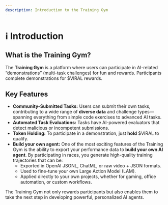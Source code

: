 ```yaml
---
description: Introduction to the Training Gym
---
```


# ℹ️ Introduction

## **What is the Training Gym?**

The **Training Gym** is a platform where users can participate in AI-related “demonstrations” (multi-task challenges) for fun and rewards. Participants complete demonstrations for $VIRAL rewards.

## **Key Features**

* **Community-Submitted Tasks:** Users can submit their own tasks, contributing to a wide range of **diverse data** and challenge types—spanning everything from simple code exercises to advanced AI tasks.
* **Automated Task Evaluations:** Tasks have AI-powered evaluators that detect malicious or incompetent submissions.
* **Token Holding:** To participate in a demonstration, just **hold** $VIRAL to qualify.
* **Build your own agent:** One of the most exciting features of the Training Gym is the ability to export your performance data to **build your own AI agent**. By participating in races, you generate high-quality training trajectories that can be:
  * Exported in OpenAI JSONL, ChatML, or raw video + JSON formats.
  * Used to fine-tune your own Large Action Model (LAM).
  * Applied directly to your own projects, whether for gaming, office automation, or custom workflows.

The Training Gym not only rewards participants but also enables them to take the next step in developing powerful, personalized AI agents.
